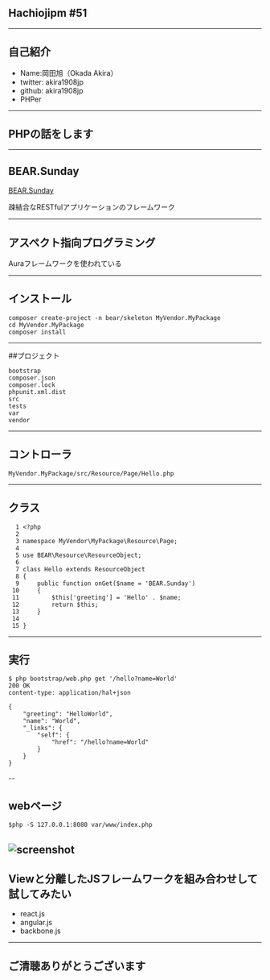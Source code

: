 ## Hachiojipm #51

---

## 自己紹介

* Name:岡田旭（Okada Akira）
* twitter: akira1908jp
* github: akira1908jp
* PHPer

---

## PHPの話をします


---


## BEAR.Sunday

[BEAR.Sunday](http://bearsunday.github.io/index.html)

疎結合なRESTfulアプリケーションのフレームワーク

---

## アスペクト指向プログラミング

Auraフレームワークを使われている

---

## インストール

```
composer create-project -n bear/skeleton MyVendor.MyPackage
cd MyVendor.MyPackage
composer install
```
---

##プロジェクト

```
bootstrap
composer.json
composer.lock
phpunit.xml.dist
src
tests
var
vendor
```

---

## コントローラ

```
MyVendor.MyPackage/src/Resource/Page/Hello.php
```
---

## クラス

```
  1 <?php
  2
  3 namespace MyVendor\MyPackage\Resource\Page;
  4
  5 use BEAR\Resource\ResourceObject;
  6
  7 class Hello extends ResourceObject
  8 {
  9     public function onGet($name = 'BEAR.Sunday')
 10     {
 11         $this['greeting'] = 'Hello' . $name;
 12         return $this;
 13     }
 14
 15 }
````

---

## 実行

```
$ php bootstrap/web.php get '/hello?name=World'
200 OK
content-type: application/hal+json

{
    "greeting": "HelloWorld",
    "name": "World",
    "_links": {
        "self": {
            "href": "/hello?name=World"
        }
    }
}
```

--


## webページ

```
$php -S 127.0.0.1:8080 var/www/index.php
```

![screenshot](http://pyazo.hachiojipm.org/image/xy8NjwXJu8gCIpIO143418963382672.png)
---

## Viewと分離したJSフレームワークを組み合わせして試してみたい

* react.js
* angular.js
* backbone.js

---

## ご清聴ありがとうございます

